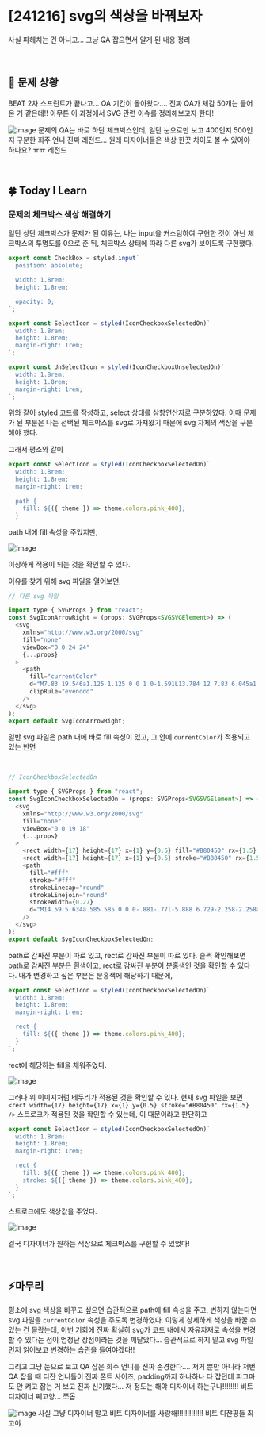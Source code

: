 # [241216] svg의 색상을 바꿔보자

사실 파헤치는 건 아니고... 그냥 QA 잡으면서 알게 된 내용 정리

</br>

## 🤔 문제 상황

BEAT 2차 스프린트가 끝나고... QA 기간이 돌아왔다.... 진짜 QA가 체감 50개는 들어온 거 같은데!! 아무튼 이 과정에서 SVG 관련 이슈를 정리해보고자 한다!

![image](https://github.com/user-attachments/assets/7c10e583-7d38-4acb-a55d-84a9d9a25199)
문제의 QA는 바로 하단 체크박스인데, 일단 눈으로만 보고 400인지 500인지 구분한 희주 언니 진짜 레전드... 원래 디자이너들은 색상 한끗 차이도 볼 수 있어야 하나요? ㅠㅠ 레전드

</br>

## 🍀 Today I Learn

### 문제의 체크박스 색상 해결하기

일단 상단 체크박스가 문제가 된 이유는, 나는 input을 커스텀하여 구현한 것이 아닌 체크박스의 투명도를 0으로 준 뒤, 체크박스 상태에 따라 다른 svg가 보이도록 구현했다.

```javascript
export const CheckBox = styled.input`
  position: absolute;

  width: 1.8rem;
  height: 1.8rem;

  opacity: 0;
`;

export const SelectIcon = styled(IconCheckboxSelectedOn)`
  width: 1.8rem;
  height: 1.8rem;
  margin-right: 1rem;
`;

export const UnSelectIcon = styled(IconCheckboxUnselectedOn)`
  width: 1.8rem;
  height: 1.8rem;
  margin-right: 1rem;
`;
```

위와 같이 styled 코드를 작성하고, select 상태를 삼항연산자로 구분하였다. 이때 문제가 된 부분은 나는 선택된 체크박스를 svg로 가져왔기 때문에 svg 자체의 색상을 구분해야 했다.

그래서 평소와 같이

```javascript
export const SelectIcon = styled(IconCheckboxSelectedOn)`
  width: 1.8rem;
  height: 1.8rem;
  margin-right: 1rem;

  path {
    fill: ${({ theme }) => theme.colors.pink_400};
  }
```

path 내에 fill 속성을 주었지만,

![image](https://github.com/user-attachments/assets/349ba300-c059-4983-88e4-80d24ef5a971)

이상하게 적용이 되는 것을 확인할 수 있다.

이유를 찾기 위해 svg 파일을 열어보면,

```javascript
// 다른 svg 파일

import type { SVGProps } from "react";
const SvgIconArrowRight = (props: SVGProps<SVGSVGElement>) => (
  <svg
    xmlns="http://www.w3.org/2000/svg"
    fill="none"
    viewBox="0 0 24 24"
    {...props}
  >
    <path
      fill="currentColor"
      d="M7.83 19.546a1.125 1.125 0 0 1 0-1.591L13.784 12 7.83 6.045a1.125 1.125 0 1 1 1.59-1.59l6.75 6.75c.44.439.44 1.151 0 1.59l-6.75 6.75c-.439.44-1.151.44-1.59 0"
      clipRule="evenodd"
    />
  </svg>
);
export default SvgIconArrowRight;
```

일반 svg 파일은 path 내에 바로 fill 속성이 있고, 그 안에 `currentColor`가 적용되고 있는 반면

</br>

```javascript
// IconCheckboxSelectedOn

import type { SVGProps } from "react";
const SvgIconCheckboxSelectedOn = (props: SVGProps<SVGSVGElement>) => (
  <svg
    xmlns="http://www.w3.org/2000/svg"
    fill="none"
    viewBox="0 0 19 18"
    {...props}
  >
    <rect width={17} height={17} x={1} y={0.5} fill="#B80450" rx={1.5} />
    <rect width={17} height={17} x={1} y={0.5} stroke="#B80450" rx={1.5} />
    <path
      fill="#fff"
      stroke="#fff"
      strokeLinecap="round"
      strokeLinejoin="round"
      strokeWidth={0.27}
      d="M14.59 5.634a.585.585 0 0 0-.881-.77l-5.888 6.729-2.258-2.258a.585.585 0 1 0-.827.827l2.7 2.7a.585.585 0 0 0 .853-.028z"
    />
  </svg>
);
export default SvgIconCheckboxSelectedOn;
```

path로 감싸진 부분이 따로 있고, rect로 감싸진 부분이 따로 있다. 슬쩍 확인해보면 path로 감싸진 부분은 흰색이고, rect로 감싸진 부분이 분홍색인 것을 확인할 수 있다다. 내가 변경하고 싶은 부분은 분홍색에 해당하기 때문에,

```javascript
export const SelectIcon = styled(IconCheckboxSelectedOn)`
  width: 1.8rem;
  height: 1.8rem;
  margin-right: 1rem;

  rect {
    fill: ${({ theme }) => theme.colors.pink_400};
  }
`;
```

rect에 해당하는 fill을 채워주었다.

![image](https://github.com/user-attachments/assets/009ed10f-cd15-4e6d-8879-663ec7493b0e)

그러나 위 이미지처럼 테두리가 적용된 것을 확인할 수 있다. 현재 svg 파일을 보면 `<rect width={17} height={17} x={1} y={0.5} stroke="#B80450" rx={1.5} />` 스트로크가 적용된 것을 확인할 수 있는데, 이 때문이라고 판단하고

```javascript
export const SelectIcon = styled(IconCheckboxSelectedOn)`
  width: 1.8rem;
  height: 1.8rem;
  margin-right: 1rem;

  rect {
    fill: ${({ theme }) => theme.colors.pink_400};
    stroke: ${({ theme }) => theme.colors.pink_400};
  }
`;
```

스트로크에도 색상값을 주었다.

![image](https://github.com/user-attachments/assets/6551b9be-a74e-42eb-8902-eb60809b3b49)

결국 디자이너가 원하는 색상으로 체크박스를 구현할 수 있었다!

</br>

## ⚡마무리

평소에 svg 색상을 바꾸고 싶으면 습관적으로 path에 fill 속성을 주고, 변하지 않는다면 svg 파일을 `currentColor` 속성을 주도록 변경하였다. 이렇게 상세하게 색상을 바꿀 수 있는 건 몰랐는데, 이번 기회에 진짜 확실히 svg가 코드 내에서 자유자재로 속성을 변경할 수 있다는 점이 엄청난 장점이라는 것을 깨달았다... 습관적으로 하지 말고 svg 파일 먼저 읽어보고 변경하는 습관을 들여야겠다!!

그리고 그냥 눈으로 보고 QA 잡은 희주 언니를 진짜 존경한다.... 저거 뿐만 아니라 저번 QA 잡을 때 디쟌 언니들이 진짜 폰트 사이즈, padding까지 하나하나 다 잡던데 피그마도 안 켜고 잡는 거 보고 진짜 신기했다... 저 정도는 해야 디자이너 하는구나!!!!!!!! 비트 디자이너 쪠고양... 쪼옵

![image](https://github.com/user-attachments/assets/67302a2e-084b-400d-af98-2b4bc05217b0)
사실 그냥 디자이너 말고 비트 디자이너를 사랑해!!!!!!!!!!!!! 비트 디쟌핑들 최고야

</br>
